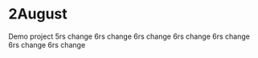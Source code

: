 # 2August
Demo project
5rs change
6rs change 
6rs change 
6rs change 
6rs change 
6rs change 
6rs change 
